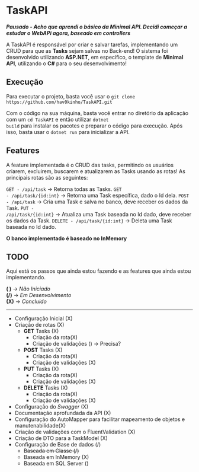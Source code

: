 # TaskAPI 
***Pausado - Acho que aprendi o básico da Minimal API. Decidi começar a estudar o WebAPi agora, baseado em controllers***

<p>A TaskAPI é responsável por criar e salvar tarefas, implementando um CRUD para que as <strong>Tasks</strong> sejam salvas no Back-end! O sistema foi desenvolvido utilizando <strong>ASP.NET</strong>, em específico, o template de <strong>Minimal API</strong>, utilizando o <strong>C#</strong> para o seu desenvolvimento!</p>

## Execução
<p>
Para executar o projeto, basta você usar o <code>git clone https://github.com/hav0kinho/TaskAPI.git</code>

Com o código na sua máquina, basta você entrar no diretório da aplicação com um <code>cd TaskAPI</code> e então utilizar <code>dotnet build</code> para instalar os pacotes e preparar o código para execução. Após isso, basta usar o <code>dotnet run</code> para inicializar a API.
</p>

## Features
A feature implementada é o CRUD das tasks, permitindo os usuários criarem, excluirem, buscarem e atualizarem as Tasks usando as rotas! As principais rotas são as seguintes:

<code>GET - /api/task</code> -> Retorna todas as Tasks.
<code>GET - /api/task/{id:int}</code> -> Retorna uma Task específica, dado o Id dela.
<code>POST - /api/task</code> -> Cria uma Task e salva no banco, deve receber os dados da Task.
<code>PUT - /api/task/{id:int}</code> -> Atualiza uma Task baseada no Id dado, deve receber os dados da Task.
<code>DELETE - /api/task/{id:int}</code> ->  Deleta uma Task baseada no Id dado.

**O banco implementado é baseado no InMemory**

## TODO
<p>Aqui está os passos que ainda estou fazendo e as features que ainda estou implementando.<br/>
</p>

**( )** -> *Não Iniciado* <br/>
**(/)** -> *Em Desenvolvimento* <br/>
**(X)** -> *Concluido*

---

* Configuração Inicial (X)
* Criação de rotas (X)
    * **GET** Tasks (X)
        * Criação da rota(X)
        * Criação de validações () -> Precisa?
    * **POST** Tasks (X)
        * Criação da rota(X)
        * Criação de validações (X)
    * **PUT** Tasks (X)
        * Criação da rota(X)
        * Criação de validações (X)
    * **DELETE** Tasks (X)
        * Criação da rota(X)
        * Criação de validações (X)
* Configuração do *Swagger* (X)
* Documentação aprofundada da API (X)
* Configuração do AutoMapper para facilitar mapeamento de objetos e manutenabilidade(X)
* Criação de validações com o FluentValidation (X)
* Criação de DTO para a TaskModel (X)
* Configuração de Base de dados (/)
    * <s>Baseada em Classe (/)</s>
    * Baseada em InMemory (X)
    * Baseada em SQL Server ()



